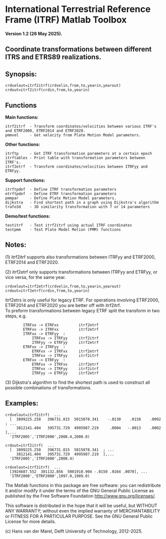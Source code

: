 International Terrestrial Reference Frame (ITRF) Matlab Toolbox
===============================================================

**Version 1.2 (26 May 2025).**
 
Coordinate transformations between different ITRS and ETRS89 realizations.
--------------------------------------------------------------------------

## Synopsis:
 
    crdvelout=itrf2itrf(crdvelin,from,to,yearin,yearout)   
    crdout=itrf2itrf(crdin,from,to,yearin)  

## Functions

**Main functions:**
 
    itrf2itrf  - Transform coordinates/velocities between various ITRF's and ETRF2000, ETRF2014 and ETRF2020.  
    pmmvel     - Get velocity from Plate Motion Model parameters.  

**Other functions:**

    itrftp     - Get ITRF transformation parameters at a certain epoch  
    itrftables - Print table with transformation parameters between ITRF's.    
    itrf2etrf  - Transform coordinates/velocities between ITRFyy and ETRFyy.  
 
**Support functions:**

    itrftpdef  - Define ITRF transformation parameters   
    etrftpdef  - Define ETRF transformation parameters   
    pmmpar     - Define Plate Motion Model parameters.     
    dijkstra   - Find shortest path in a graph using Dijkstra's algorithm  
    trafo3d    - 3D similarity transformation with 7 or 14 parameters  

**Demo/test functions:**

    testitrf   - Test itrf2itrf using actual ITRF coordinates  
    testpmm    - Test Plate Model Motion (PMM) functions  
 
## Notes:

(1) itrf2itrf supports also transformations between ITRFyy and ETRF2000, ETRF2014 and ETRF2020.  

(2) itrf2etrf only supports transformations between ITRFyy and ETRFyy, or vice versa, for the same year.  

    crdvelout=itrf2etrf(crdvelin,from,to,yearin,yearout)  
    crdout=itrf2etrf(crdin,from,to,yearin)  

itrf2etrs is only useful for legacy ETRF. For operations involving ETRF2000, ETRF2014 and ETRF2020 you are better off with itrf2itrf.  
To preform transformations between legacy ETRF split the transform in two steps, e.g.  

            ITRFxx -> ETRFxx         itrf2etrf  
            ETRFxx -> ITRFxx         itrf2etrf  
            ITRFxx -> ETRFyy  :  
                ITRFxx -> ITRFyy     itrf2itrf  
                ITRFyy -> ETRFyy     itrf2etrf  
            ETRFxx -> ITRFyy  :  
                ETRFxx -> ITRFxx     itrf2etrf  
                ITRFxx -> ITRFyy     itrf2itrf  
            ETRFxx -> ETRFyy  :  
                ETRFxx -> ITRFxx     itrf2etrf  
                ITRFxx -> ITRFyy     itrf2itrf  
                ITRFyy -> ETRFyy     itrf2etrf  

(3) Dijkstra's algorithm to find the shortest path is used to construct all possible combinations of transformations.  

## Examples:
 
    crdvelout=itrf2itrf(  ...  
      [  3899225.258   396731.815  5015078.341    -.0130    .0158    .0092 ; ...  
         3812141.404   395731.729  4995987.219     .0004   -.0013    .0002 ],...   
      'ITRF2005','ITRF2000',2008.4,2000.0)  

    crdout=itrf2itrf(  ...  
      [  3899225.258   396731.815  5015078.341  ; ...  
         3812141.404   395731.729  4995987.219  ],...   
      'ITRF2005','ITRF2000',2008.4)  

    crdvelout=itrf2itrf(  ...  
      [3924687.552  301132.856  5001910.904 -.0150 .0164 .0070], ...  
      'ITRF2000','ETRF2000',1997.0,1989.0)  

The Matlab functions in this package are free software: you can redistribute it and/or modify it under the terms of the GNU General Public License as 
published by the Free Software Foundation <http://www.gnu.org/licenses/>.

This software is distributed in the hope that it will be useful, but WITHOUT ANY WARRANTY; without even the implied warranty of MERCHANTABILITY or FITNESS 
FOR A PARTICULAR PURPOSE. See the GNU General Public License for more details.

(c) Hans van der Marel, Delft University of Technology, 2012-2025.
